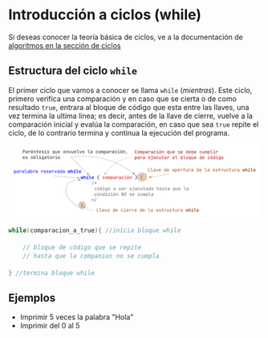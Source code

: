 # Introducción a ciclos (while)

Si deseas conocer la teoría básica de ciclos, ve a la documentación de [algoritmos en la sección de ciclos](https://www.alejandro-leyva.com/algoritmos/12_ciclos/)

## Estructura del ciclo `while`

El primer ciclo que vamos a conocer se llama `while` (*mientras*). Este ciclo, primero verifica una comparación y en caso que se cierta o de como resultado `true`, entrara al bloque de código que esta entre las llaves, una vez termina la ultima linea; es decir, antes de la llave de cierre, vuelve a la comparación inicial y evalúa la comparación, en caso que sea `true` repite el ciclo, de lo contrario termina y continua la ejecución del programa.

![while](./assets/while_structure.png)

```c
while(comparacion_a_true){ //inicia bloque while

    // bloque de código que se repite 
    // hasta que la companion no se cumpla

} //termina bloque while
```

## Ejemplos

- Imprimir 5 veces la palabra "Hola"
- Imprimir del 0 al 5

